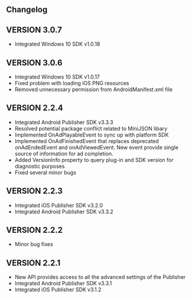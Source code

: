 ## Changelog

## VERSION 3.0.7
* Integrated Windows 10 SDK v1.0.18

## VERSION 3.0.6
* Integrated Windows 10 SDK v1.0.17
* Fixed problem with loading iOS PNG resources
* Removed unnecessary permission from AndroidManifest.xml file

## VERSION 2.2.4
* Integrated Android Publisher SDK v3.3.3
* Resolved potential package conflict related to MiniJSON libary
* Implemented OnAdPlayableEvent to sync up with platform SDK
* Implemented OnAdFinishedEvent that replaces deprecated onAdEndedEvent and
onAdViewedEvent. New event provide single source of information for ad completion.
* Added VersionInfo property to query plug-in and SDK version for diagnostic purposes
* Fixed several minor bugs

## VERSION 2.2.3
* Integrated iOS Publisher SDK v3.2.0
* Integrated Android Publisher SDK v3.3.2

## VERSION 2.2.2
* Minor bug fixes

## VERSION 2.2.1
* New API provides access to all the advanced settings of the Publisher
* Integrated Android Publisher SDK v3.3.1
* Integrated iOS Publisher SDK v3.1.2
